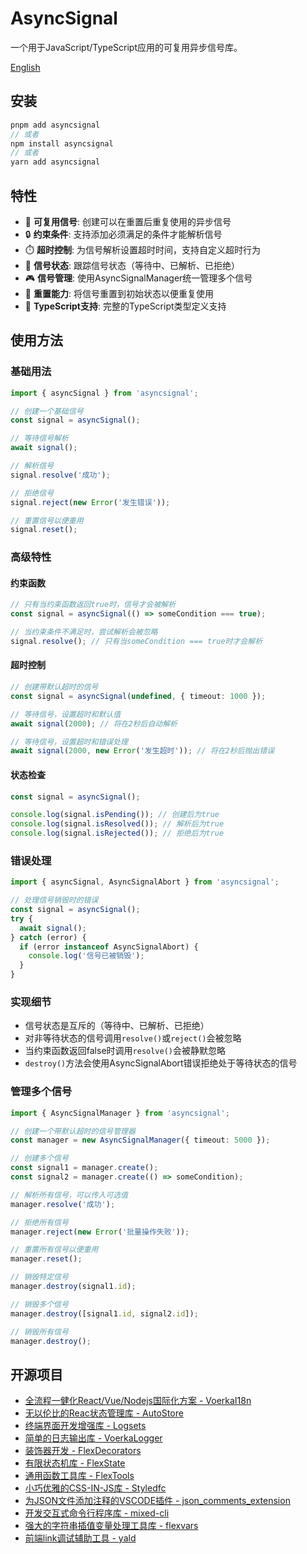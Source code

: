 # AsyncSignal

一个用于JavaScript/TypeScript应用的可复用异步信号库。

[English](./readme.md)

## 安装

```ts
pnpm add asyncsignal
// 或者 
npm install asyncsignal
// 或者 
yarn add asyncsignal
```

## 特性

- 🚦 **可复用信号**: 创建可以在重置后重复使用的异步信号
- 🔒 **约束条件**: 支持添加必须满足的条件才能解析信号
- ⏱️ **超时控制**: 为信号解析设置超时时间，支持自定义超时行为
- 🎯 **信号状态**: 跟踪信号状态（等待中、已解析、已拒绝）
- 🎮 **信号管理**: 使用AsyncSignalManager统一管理多个信号
- 🔄 **重置能力**: 将信号重置到初始状态以便重复使用
- 💪 **TypeScript支持**: 完整的TypeScript类型定义支持

## 使用方法

### 基础用法

```ts
import { asyncSignal } from 'asyncsignal';

// 创建一个基础信号
const signal = asyncSignal();

// 等待信号解析
await signal();

// 解析信号
signal.resolve('成功');

// 拒绝信号
signal.reject(new Error('发生错误'));

// 重置信号以便重用
signal.reset();
```

### 高级特性

#### 约束函数

```ts
// 只有当约束函数返回true时，信号才会被解析
const signal = asyncSignal(() => someCondition === true);

// 当约束条件不满足时，尝试解析会被忽略
signal.resolve(); // 只有当someCondition === true时才会解析
```

#### 超时控制

```ts
// 创建带默认超时的信号
const signal = asyncSignal(undefined, { timeout: 1000 });

// 等待信号，设置超时和默认值
await signal(2000); // 将在2秒后自动解析

// 等待信号，设置超时和错误处理
await signal(2000, new Error('发生超时')); // 将在2秒后抛出错误
```

#### 状态检查

```ts
const signal = asyncSignal();

console.log(signal.isPending()); // 创建后为true
console.log(signal.isResolved()); // 解析后为true
console.log(signal.isRejected()); // 拒绝后为true
```

### 错误处理

```ts
import { asyncSignal, AsyncSignalAbort } from 'asyncsignal';

// 处理信号销毁时的错误
const signal = asyncSignal();
try {
  await signal();
} catch (error) {
  if (error instanceof AsyncSignalAbort) {
    console.log('信号已被销毁');
  }
}
```

### 实现细节

- 信号状态是互斥的（等待中、已解析、已拒绝）
- 对非等待状态的信号调用`resolve()`或`reject()`会被忽略
- 当约束函数返回false时调用`resolve()`会被静默忽略
- `destroy()`方法会使用AsyncSignalAbort错误拒绝处于等待状态的信号

### 管理多个信号

```ts
import { AsyncSignalManager } from 'asyncsignal';

// 创建一个带默认超时的信号管理器
const manager = new AsyncSignalManager({ timeout: 5000 });

// 创建多个信号
const signal1 = manager.create();
const signal2 = manager.create(() => someCondition);

// 解析所有信号，可以传入可选值
manager.resolve('成功');

// 拒绝所有信号
manager.reject(new Error('批量操作失败'));

// 重置所有信号以便重用
manager.reset();

// 销毁特定信号
manager.destroy(signal1.id);

// 销毁多个信号
manager.destroy([signal1.id, signal2.id]);

// 销毁所有信号
manager.destroy();
```

## 开源项目

- [全流程一健化React/Vue/Nodejs国际化方案 - VoerkaI18n](https://zhangfisher.github.io/voerka-i18n/)
- [无以伦比的Reac状态管理库 - AutoStore](https://zhangfisher.github.io/autostore/)
- [终端界面开发增强库 - Logsets](https://zhangfisher.github.io/logsets/)
- [简单的日志输出库 - VoerkaLogger](https://zhangfisher.github.io/voerkalogger/)
- [装饰器开发 - FlexDecorators](https://zhangfisher.github.io/flex-decorators/)
- [有限状态机库 - FlexState](https://zhangfisher.github.io/flexstate/)
- [通用函数工具库 - FlexTools](https://zhangfisher.github.io/flex-tools/)
- [小巧优雅的CSS-IN-JS库 - Styledfc](https://zhangfisher.github.io/styledfc/)
- [为JSON文件添加注释的VSCODE插件 - json_comments_extension](https://github.com/zhangfisher/json_comments_extension)
- [开发交互式命令行程序库 - mixed-cli](https://github.com/zhangfisher/mixed-cli)
- [强大的字符串插值变量处理工具库 - flexvars](https://github.com/zhangfisher/flexvars)
- [前端link调试辅助工具 - yald](https://github.com/zhangfisher/yald)